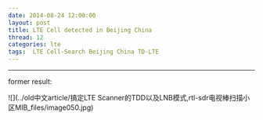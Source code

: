 ```yaml
---
date: 2014-08-24 12:00:00
layout: post
title: LTE Cell detected in Beijing China
thread: 12
categories: lte
tags:  LTE Cell-Search Beijing China TD-LTE
---
```


-----------------------------------------------------------------------------------

former result:

![](../old中文article/搞定LTE Scanner的TDD以及LNB模式,rtl-sdr电视棒扫描小区MIB_files/image050.jpg)
